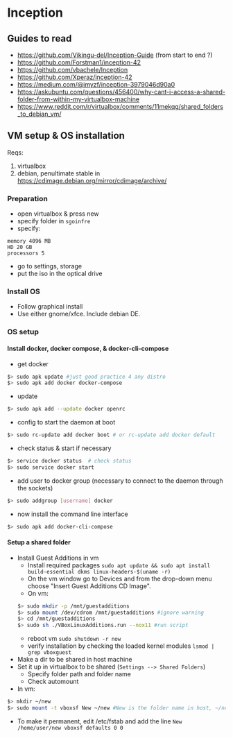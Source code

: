 # Inception

## Guides to read
- https://github.com/Vikingu-del/Inception-Guide (from start to end ?)
- https://github.com/Forstman1/inception-42
- https://github.com/vbachele/Inception
- https://github.com/Xperaz/inception-42
- https://medium.com/@imyzf/inception-3979046d90a0
- https://askubuntu.com/questions/456400/why-cant-i-access-a-shared-folder-from-within-my-virtualbox-machine
- https://www.reddit.com/r/virtualbox/comments/11mekqg/shared_folders_to_debian_vm/

## VM setup & OS installation
Reqs:
1. virtualbox
2. debian, penultimate stable in https://cdimage.debian.org/mirror/cdimage/archive/

### Preparation
- open virtualbox & press new
- specify folder in `sgoinfre`
- specify:
```
memory 4096 MB
HD 20 GB
processors 5
```
- go to settings, storage
- put the iso in the optical drive

### Install OS
- Follow graphical install
- Use either gnome/xfce. Include debian DE.

### OS setup
#### Install docker, docker compose, & docker-cli-compose
- get docker
```sh
$> sudo apk update #just good practice 4 any distro
$> sudo apk add docker docker-compose
```
- update
```sh
$> sudo apk add --update docker openrc
```
- config to start the daemon at boot
```sh
$> sudo rc-update add docker boot # or rc-update add docker default
```
- check status & start if necessary
```sh
$> service docker status  # check status
$> sudo service docker start
```
- add user to docker group (necessary to connect to the daemon through the sockets)
```sh
$> sudo addgroup [username] docker
```
- now install the command line interface
```sh
$> sudo apk add docker-cli-compose
```

#### Setup a shared folder
- Install Guest Additions in vm
	- Install required packages `sudo apt update && sudo apt install build-essential dkms linux-headers-$(uname -r)`
	- On the vm window go to Devices and from the drop-down menu choose "Insert Guest Additions CD Image".
	- On vm:
	```bash
	$> sudo mkdir -p /mnt/guestadditions
	$> sudo mount /dev/cdrom /mnt/guestadditions #ignore warning
	$> cd /mnt/guestadditions
	$> sudo sh ./VBoxLinuxAdditions.run --nox11 #run script
	```
	- reboot vm `sudo shutdown -r now`
	- verify installation by checking the loaded kernel modules `lsmod | grep vboxguest`
- Make a dir to be shared in host machine
- Set it up in virtualbox to be shared (`Settings --> Shared Folders`)
	- Specify folder path and folder name
	- Check automount
- In vm:
```bash
$> mkdir ~/new
$> sudo mount -t vboxsf New ~/new #New is the folder name in host, ~/new is shared folder in vm
```
- To make it permanent, edit /etc/fstab and add the line `New /home/user/new vboxsf defaults 0 0`

